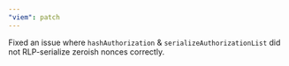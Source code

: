 ```yaml
---
"viem": patch
---
```


Fixed an issue where `hashAuthorization` & `serializeAuthorizationList` did not RLP-serialize zeroish nonces correctly.
